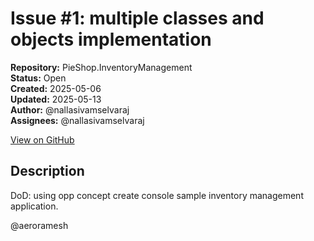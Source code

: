 # Issue #1: multiple classes and objects implementation

**Repository:** PieShop.InventoryManagement  
**Status:** Open  
**Created:** 2025-05-06  
**Updated:** 2025-05-13  
**Author:** @nallasivamselvaraj  
**Assignees:** @nallasivamselvaraj  

[View on GitHub](https://github.com/Simtestlab/PieShop.InventoryManagement/issues/1)

## Description

DoD: using opp concept create console sample inventory management application.

@aeroramesh